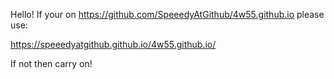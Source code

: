 Hello! If your on https://github.com/SpeeedyAtGithub/4w55.github.io please use:

https://speeedyatgithub.github.io/4w55.github.io/

If not then carry on!

